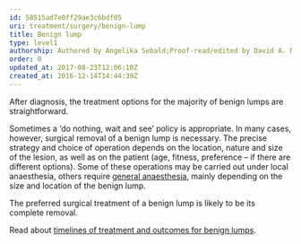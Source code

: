 ```yaml
---
id: 58515ad7e0ff29ae3c6bdf05
uri: treatment/surgery/benign-lump
title: Benign lump
type: level1
authorship: Authored by Angelika Sebald;Proof-read/edited by David A. Mitchell
order: 0
updated_at: 2017-08-23T12:06:10Z
created_at: 2016-12-14T14:44:39Z
---
```


<p>After diagnosis, the treatment options for the majority of benign
    lumps are straightforward.</p>
<p>Sometimes a ‘do nothing, wait and see’ policy is appropriate.
    In many cases, however, surgical removal of a benign lump
    is necessary. The precise strategy and choice of operation
    depends on the location, nature and size of the lesion, as
    well as on the patient (age, fitness, preference – if there
    are different options). Some of these operations may be carried
    out under local anaesthesia, others require <a href="/treatment/surgery/anaesthesia">general anaesthesia</a>,
    mainly depending on the size and location of the benign lump.</p>
<p>The preferred surgical treatment of a benign lump is likely to
    be its complete removal.</p>
<aside>
    <p>Read about <a href="/treatment/timelines/benign-lump">timelines of treatment and outcomes for benign lumps</a>.</p>
</aside>
